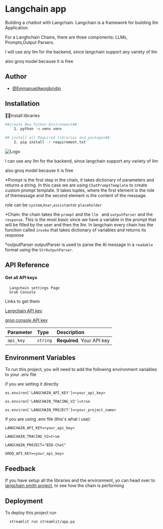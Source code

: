 
# Langchain app
 Building a chatbot with Langchain.
Langchain is a framework for building llm Application 

For a Langhchain Chains, there are three components:
LLMs, Prompts,Output Parsers.

I will use any llm for the backend, since langchain support any  variety of llm 

also groq model because it is free


## Author

- [@EmmanuelAwogbindin](https://www.linkedin.com/in/emmanuel-awogbindin-42174321b/)


## Installation

👨‍⚖️Install libraries

```bash
##create New Python Environment##
    1. python -m venv venv

## install all Required libraries and packages##
    2. pip install -r requirement.txt
```
    
![Logo](https://av-eks-lekhak.s3.amazonaws.com/media/__sized__/article_images/5_83DdPYD-thumbnail_webp-600x300.webp)

I can use any llm for the backend, since langchain support any  variety of llm 

also groq model because it is free

*Prompt is the first step in the chain, it takes dictionary of parameters and returns a string. In this case we are using `ChatPromptTemplate` to create custom prompt template. It takes tuples, where the first element is the role of themessage and the second element is the content of the message.

role can be `system`,`User`,`assistant`or `placeholder`    

*Chain: the chain takes the `prompt` and the  `llm ` and  `outputParser` and the  `response`. This is the most basic since we have a variable in the prompt that will be filled by the user and then the llm. In langchain every chain has the  function called `invoke` that takes dictionary of variables and returns its response

*outputParser
outputParser is used to parse the AI message in a `readable` format using the `StrOutputParser`.
## API Reference

#### Get all API keys

```http    
  Langchain settings Page
  Grok Console
```
Links to get them

[Langchain API key](Smith.langchain.com/settings)

[groq console API key](console.groq.com/docs/models)

| Parameter | Type     | Description                |
| :-------- | :------- | :------------------------- |
| `api_key` | `string` | **Required**. Your API key |




## Environment Variables

To run this project, you will need to add the following environment variables to your .env file

if you are setting it directly

`os.environ['LANGCHAIN_API_KEY']=<your_api_key>`

`os.environ['LANGCHAIN_TRACING_V2']=true`

`os.environ['LANGCHAIN_PROJECT']=<your_project_name>`

if you are using .env file (this's what i use):

`LANGCHAIN_API_KEY=<your_api_key>`

`LANGCHAIN_TRACING_V2=true`

`LANGCHAIN_PROJECT="BID-Chat"`

`GROQ_API_KEY=<your_api_key>`
## Feedback

If you have setup all the libraries and the environment, yo can head over to [langchain smith project](smith.langchain.com/project), to see how the chain is performing 

## Deployment

To deploy this project run

```bash
  streamlit run streamlit/app.py
```

